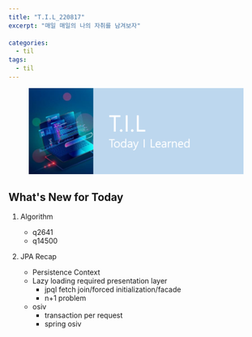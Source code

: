 ```yaml
---
title: "T.I.L_220817"
excerpt: "매일 매일의 나의 자취를 남겨보자"

categories:
  - til
tags:
  - til
---
```

<figure>
    <img src="/assets/images/til_image.png">
</figure>

## What's New for Today   
1. Algorithm
    - q2641
    - q14500

2. JPA Recap 
    - Persistence Context
    - Lazy loading required presentation layer
        - jpql fetch join/forced initialization/facade
        - n+1 problem
    - osiv
        - transaction per request
        - spring osiv



  




